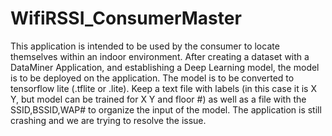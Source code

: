 # WifiRSSI_ConsumerMaster
This application is intended to be used by the consumer to locate themselves within an indoor environment. 
After creating a dataset with a DataMiner Application, and establishing a Deep Learning model, the model is to be deployed on the application. 
The model is to be converted to tensorflow lite (.tflite or .lite). 
Keep a text file with labels (in this case it is X Y, but model can be trained for X Y and floor #) as well as a file with the SSID,BSSID,WAP# to organize the input of the model. 
The application is still crashing and we are trying to resolve the issue.
